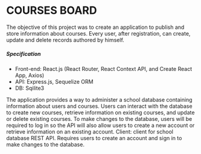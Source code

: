 # COURSES BOARD

 The objective of this project was to create an application to publish and store information about courses. Every user, after registration, can create, update and delete records authored by himself.
<h5>Specification</h5>
    <ul>
      <li>Front-end: React.js (React Router, React Context API, and Create React App, Axios)</li>
      <li>API: Express.js, Sequelize ORM</li>
      <li>DB: Sqilite3</li>
    </ul>

 The application provides a way to administer a school database containing information about users and courses. Users can interact with the database to create new courses, retrieve information on existing courses, and update or delete existing courses. To make changes to the database, users will be required to log in so the API will also allow users to create a new account or retrieve information on an existing account. Client: client for school database REST API. Requires users to create an account and sign in to make changes to the database.